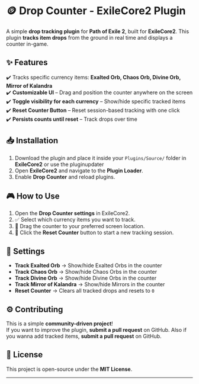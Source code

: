 # 🪙 Drop Counter - ExileCore2 Plugin

A simple **drop tracking plugin** for **Path of Exile 2**, built for **ExileCore2**. This plugin **tracks item drops** from the ground in real time and displays a counter in-game.

## ✨ Features
✔️ Tracks specific currency items: **Exalted Orb, Chaos Orb, Divine Orb, Mirror of Kalandra**  
✔️ **Customizable UI** – Drag and position the counter anywhere on the screen  
✔️ **Toggle visibility for each currency** – Show/hide specific tracked items  
✔️ **Reset Counter Button** – Reset session-based tracking with one click  
✔️ **Persists counts until reset** – Track drops over time  

## 📥 Installation
1. Download the plugin and place it inside your `Plugins/Source/` folder in **ExileCore2** or use the pluginupdater
2. Open **ExileCore2** and navigate to the **Plugin Loader**.  
3. Enable **Drop Counter** and reload plugins.  

## 🎮 How to Use
1. Open the **Drop Counter settings** in ExileCore2.  
2. ✅ Select which currency items you want to track.  
3. 💾 Drag the counter to your preferred screen location.  
4. 🔄 Click the **Reset Counter** button to start a new tracking session.  

## 🔧 Settings
- **Track Exalted Orb** → Show/hide Exalted Orbs in the counter  
- **Track Chaos Orb** → Show/hide Chaos Orbs in the counter  
- **Track Divine Orb** → Show/hide Divine Orbs in the counter  
- **Track Mirror of Kalandra** → Show/hide Mirrors in the counter  
- **Reset Counter** → Clears all tracked drops and resets to `0`  

## ⚙️ Contributing
This is a simple **community-driven project**!  
If you want to improve the plugin, **submit a pull request** on GitHub.
Also if you wanna add tracked items, **submit a pull request** on GitHub.

## 📜 License
This project is open-source under the **MIT License**.

---
